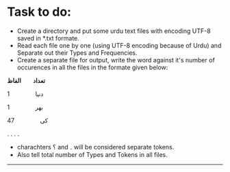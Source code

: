 # **Task to do:**
- Create a directory and put some urdu text files with encoding UTF-8 saved in *.txt formate.
- Read each file one by one (using UTF-8 encoding because of Urdu) and Separate out their Types and Frequencies.
- Create a separate file for output, write the word against it's number of occurences in all the files in the formate given below:

**تعداد&emsp;&emsp;الفاظ**

1 &emsp;&emsp;&emsp;&emsp;دنیا

1 &emsp;&emsp;&emsp;&emsp;بھر

47 &emsp;&emsp;&emsp;&emsp;کی

.
.
.
.

- charachters ؟ and ۔ will be considered separate tokens.
- Also tell total number of Types and Tokens in all files.
---
